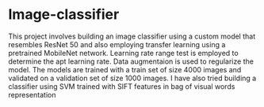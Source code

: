 # Image-classifier

This project involves building an image classifier using a custom model that resembles ResNet 50 and also employing transfer learning using a pretrained MobileNet network. 
Learning rate range test is employed to determine the apt learning rate.
Data augmentaion is used to regularize the model.
The models are trained with a train set of size 4000 images and validated on a validation set of size 1000 images.
I have also tried building a classifier using SVM trained with SIFT features in bag of visual words representation

